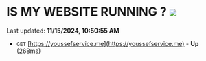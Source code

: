 # IS MY WEBSITE RUNNING ? [![](https://img.shields.io/static/v1?label=Sponsor&message=%E2%9D%A4&logo=GitHub&color=%23fe8e86)](https://github.com/sponsors/Youssef-Lehmam)

Last updated: **11/15/2024, 10:50:55 AM**

- `GET` [https://youssefservice.me](https://youssefservice.me) - **Up** (268ms)
